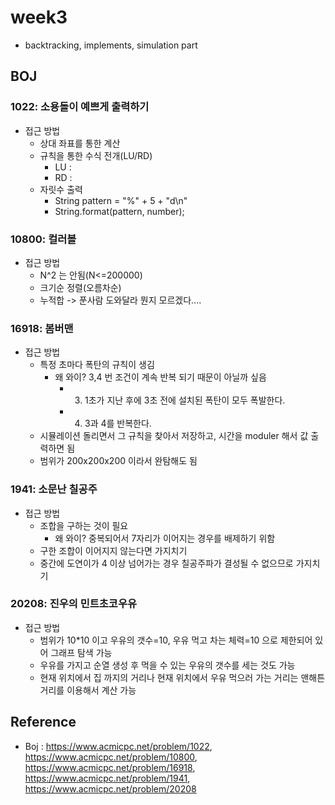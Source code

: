 # week3
- backtracking, implements, simulation part
## BOJ

### 1022: 소용돌이 예쁘게 출력하기 
- 접근 방법
    - 상대 좌표를 통한 계산
    - 규칙을 통한 수식 전개(LU/RD)
        - LU :
        - RD :
    - 자릿수 출력
        - String pattern  = "%" + 5 + "d\n"
        - String.format(pattern, number);

### 10800: 컬러볼
- 접근 방법
    - N^2 는 안됨(N<=200000)
    - 크기순 정렬(오름차순)
    - 누적합
    -> 푼사람 도와달라 뭔지 모르겠다....

### 16918: 봄버맨
- 접근 방법
    - 특정 초마다 폭탄의 규칙이 생김
        - 왜 와이? 3,4 번 조건이 계속 반복 되기 때문이 아닐까 싶음
            -  3. 1초가 지난 후에 3초 전에 설치된 폭탄이 모두 폭발한다.
            -  4. 3과 4를 반복한다.
    - 시뮬레이션 돌리면서 그 규칙을 찾아서 저장하고, 시간을 moduler 해서 값 출력하면 됨
    - 범위가 200x200x200 이라서 완탐해도 됨

### 1941: 소문난 칠공주
- 접근 방법
    - 조합을 구하는 것이 필요
        - 왜 와이? 중복되어서 7자리가 이어지는 경우를 배제하기 위함
    - 구한 조합이 이어지지 않는다면 가지치기
    - 중간에 도연이가 4 이상 넘어가는 경우 칠공주파가 결성될 수 없으므로 가지치기

### 20208: 진우의 민트초코우유
- 접근 방법
    - 범위가 10*10 이고 우유의 갯수=10, 우유 먹고 차는 체력=10 으로 제한되어 있어 그래프 탐색 가능
    - 우유를 가지고 순열 생성 후 먹을 수 있는 우유의 갯수를 세는 것도 가능
    - 현재 위치에서 집 까지의 거리나 현재 위치에서 우유 먹으러 가는 거리는 맨해튼 거리를 이용해서 계산 가능

## Reference

- Boj : https://www.acmicpc.net/problem/1022, https://www.acmicpc.net/problem/10800, https://www.acmicpc.net/problem/16918, https://www.acmicpc.net/problem/1941, https://www.acmicpc.net/problem/20208